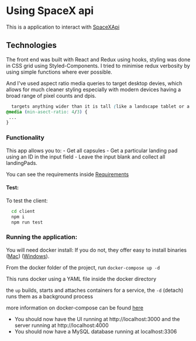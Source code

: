 #  Using SpaceX api

 This is a application to interact with [SpaceXApi](https://docs.spacexdata.com)


## Technologies 
 The front end was built with React and Redux using hooks, styling was done in CSS grid using Styled-Components.
 I tried to minimise redux verbosity by using simple functions where ever possible. 

 And I've used aspect ratio media queries to target desktop devies, which allows for much cleaner styling especially with modern devices having a broad range of pixel counts and dpis.

 ```css
   targets anything wider than it is tall (like a landscape tablet or a desktop);
 @media (min-asect-ratio: 4/3) {
  ... 
 }

 ```

### Functionality 
  
  This app allows you to: 
     - Get all capsules 
     - Get a particular landing pad using an ID in the input field
     - Leave the input blank and collect all landingPads.

 
  You can see the requirements inside [Requirements](./eb.md) 



####  Test: 
 To test the client: 

  ```bash
    cd client 
    npm i
    npm run test
  ```



### Running the application: 
  You will need docker install:
  If you do not, they offer easy to install binaries ([Mac](https://docs.docker.com/docker-for-mac/install/)) ([Windows](https://docs.docker.com/docker-for-windows/install/)).

  From the docker folder of the project, run `docker-compose up -d`

  This runs docker using a YAML file inside the docker directory  

  the `up` builds, starts and attaches containers for a service, 
  the `-d` (detach) runs them as a background process

  more information on docker-compose can be found [here](https://docs.docker.com/compose/reference/up/)
 
  * You should now have the UI running at http://localhost:3000 and the server running at http://localhost:4000
  * You should now have a MySQL database running at localhost:3306

 
